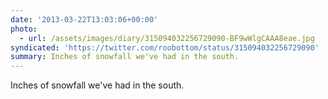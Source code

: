 ```yaml
---
date: '2013-03-22T13:03:06+00:00'
photo:
  - url: /assets/images/diary/315094032256729090-BF9wWlgCAAA8eae.jpg
syndicated: 'https://twitter.com/roobottom/status/315094032256729090'
summary: Inches of snowfall we've had in the south.
---
```

Inches of snowfall we've had in the south. 
